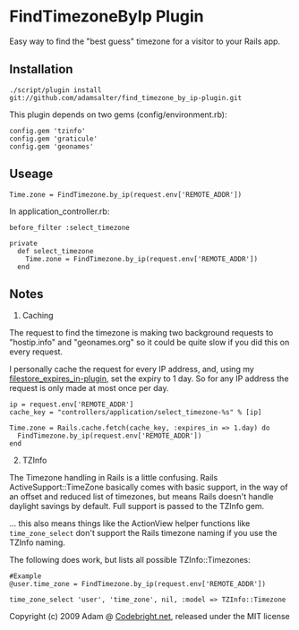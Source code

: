 FindTimezoneByIp Plugin
=======================

Easy way to find the "best guess" timezone for a visitor to your Rails app.

Installation
----------

    ./script/plugin install git://github.com/adamsalter/find_timezone_by_ip-plugin.git

This plugin depends on two gems (config/environment.rb):

    config.gem 'tzinfo'
    config.gem 'graticule'
    config.gem 'geonames'

Useage
-----

    Time.zone = FindTimezone.by_ip(request.env['REMOTE_ADDR'])


In application_controller.rb:

    before_filter :select_timezone
    
    private
      def select_timezone
        Time.zone = FindTimezone.by_ip(request.env['REMOTE_ADDR'])
      end

Notes
-----

1) Caching

The request to find the timezone is making two background requests to "hostip.info" and "geonames.org" so it could be quite slow if you did this on every request.

I personally cache the request for every IP address, and, using my [filestore_expires_in-plugin][fsei-plugin], set the expiry to 1 day. So for any IP address the request is only made at most once per day.

    ip = request.env['REMOTE_ADDR']
    cache_key = "controllers/application/select_timezone-%s" % [ip]

    Time.zone = Rails.cache.fetch(cache_key, :expires_in => 1.day) do
      FindTimezone.by_ip(request.env['REMOTE_ADDR'])
    end

2) TZInfo

The Timezone handling in Rails is a little confusing. Rails ActiveSupport::TimeZone basically comes with basic support, in the way of an offset and reduced list of timezones, but means Rails doesn't handle daylight savings by default. Full support is passed to the TZInfo gem.

... this also means things like the ActionView helper functions like `time_zone_select` don't support the Rails timezone naming if you use the TZInfo naming.

The following does work, but lists all possible TZInfo::Timezones:

    #Example
    @user.time_zone = FindTimezone.by_ip(request.env['REMOTE_ADDR'])
    
    time_zone_select 'user', 'time_zone', nil, :model => TZInfo::Timezone


Copyright (c) 2009 Adam @ [Codebright.net][cb], released under the MIT license

[fsei-plugin]:http://github.com/adamsalter/filestore_expires_in-plugin/tree/master
[cb]:http://codebright.net "http://codebright.net"